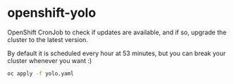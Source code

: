 # openshift-yolo

OpenShift CronJob to check if updates are available, and if so, upgrade the
cluster to the latest version.

By default it is scheduled every hour at 53 minutes, but you can break your
cluster whenever you want :)

```bash
oc apply -f yolo.yaml
```